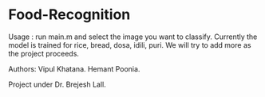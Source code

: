 # Food-Recognition
Usage : run main.m and select the image you want to classify. 
Currently the model is trained for rice, bread, dosa, idili, puri. We will try to add more as the project proceeds. 

Authors: 
Vipul Khatana. 
Hemant Poonia. 

Project under Dr. Brejesh Lall.
